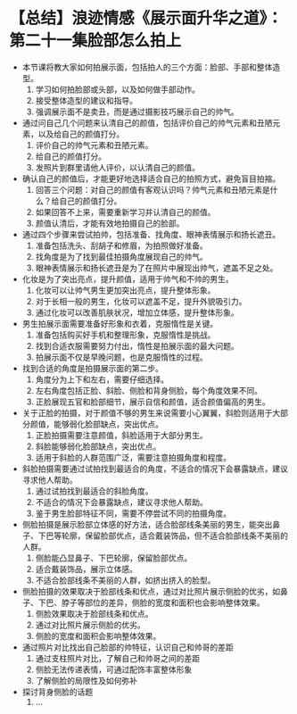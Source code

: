 # 【总结】浪迹情感《展示面升华之道》：第二十一集脸部怎么拍上

-   本节课将教大家如何拍展示面，包括拍人的三个方面：脸部、手部和整体造型。
    1.  学习如何拍脸部或头部，以及如何做手部动作。
    2.  接受整体造型的建议和指导。
    3.  强调展示面不是卖丑，而是通过摄影技巧展示自己的帅气。
-   通过问自己几个问题来认清自己的颜值，包括评价自己的帅气元素和丑陋元素，以及给自己的颜值打分。
    1.  评价自己的帅气元素和丑陋元素。
    2.  给自己的颜值打分。
    3.  发照片到群里请他人评价，以认清自己的颜值。
-   确认自己的颜值后，才能更好地选择适合自己的拍照方式，避免盲目拍摍。
    1.  回答三个问题：对自己的颜值有客观认识吗？帅气元素和丑陋元素是什么？给自己的颜值打分。
    2.  如果回答不上来，需要重新学习并认清自己的颜值。
    3.  颜值认清后，才能有效地拍摄自己的脸部。
-   通过四个步骤来尝试拍帅，包括准备、找角度、眼神表情展示和扬长遮丑。
    1.  准备包括洗头、刮胡子和修眉，为拍照做好准备。
    2.  找角度是为了找到最佳拍摄角度展现自己的帅气。
    3.  眼神表情展示和扬长遮丑是为了在照片中展现出帅气，遮盖不足之处。
-   化妆是为了突出亮点，提升颜值，适用于帅气和不帅的男生。
    1.  化妆可以让帅气男生更加突出亮点，提升整体形象。
    2.  对于长相一般的男生，化妆可以遮盖不足，提升外貌吸引力。
    3.  通过化妆可以改善肌肤状况，增加立体感，提升整体形象。
-   男生拍展示面需要准备好形象和衣着，克服惰性是关键。
    1.  准备包括购买好手机和整理形象，克服惰性是挑战。
    2.  找到合适衣服需要努力付出，惰性是拍展示面的最大问题。
    3.  拍展示面不仅是早晚问题，也是克服惰性的过程。
-   找到合适的角度是拍摄展示面的第二步。
    1.  角度分为上下和左右，需要仔细选择。
    2.  左右角度包括正脸、斜脸、侧脸和背身侧脸，每个角度效果不同。
    3.  正脸展现五官和脸部细节，展示自信和颜值，适合颜值偏高的男生。
-   关于正脸的拍摄，对于颜值不够的男生来说需要小心翼翼，斜脸则适用于大部分颜值，能够弱化脸部缺点，突出优点。
    1.  正脸拍摄需要注意颜值，斜脸适用于大部分男生。
    2.  斜脸能够弱化脸部缺点，突出优点。
    3.  适用于斜脸的人群范围广泛，需要注意拍摄角度和程度。
-   斜脸拍摄需要通过试拍找到最适合的角度，不适合的情况下会暴露缺点，建议寻求他人帮助。
    1.  通过试拍找到最适合的斜脸角度。
    2.  不适合的情况下会暴露缺点，建议寻求他人帮助。
    3.  鉴于男生脸部特征不同，需要不停尝试不同的拍摄角度。
-   侧脸拍摄是展示脸部立体感的好方法，适合脸部线条美丽的男生，能突出鼻子、下巴等轮廓，保留脸部优点，适合戴装饰品，但不适合脸部线条不美丽的人群。
    1.  侧脸能凸显鼻子、下巴轮廓，保留脸部优点。
    2.  适合戴装饰品，展示立体感。
    3.  不适合脸部线条不美丽的人群，如挤出挤入的脸型。
-   侧脸拍摄的效果取决于脸部线条和优点，通过对比照片展示侧脸的优劣，如鼻子、下巴、脖子等部位的差异，侧脸的宽度和面积也会影响整体效果。
    1.  侧脸效果取决于脸部线条和优点。
    2.  通过对比照片展示侧脸的优劣。
    3.  侧脸的宽度和面积会影响整体效果。
-   通过照片对比找出自己脸部的帅特征，认识自己和帅哥的差距
    1.  通过支柱照片对比，了解自己和帅哥之间的差距
    2.  侧脸无法传递表情，可通过配饰丰富整体形象
    3.  了解侧脸的局限性及如何弥补
-   探讨背身侧脸的话题
    1.  ...